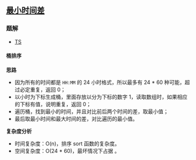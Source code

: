 ## [最小时间差](https://leetcode-cn.com/problems/minimum-time-difference/)
### 题解
+ [TS](../../ts/640/539.ts)

#### 桶排序
**思路**
+ 因为所有的时间都是 `HH:MM` 的 24 小时格式，所以最多有 24 * 60 种可能，超过必定重复，返回 0；
+ 以小时为下标生成桶，里面存放以分为下标的数字 1，读取数组时，如果相应的下标有值，说明重复，返回 0；
+ 遍历桶，找到最小的时间，并且对比前后两个时间的差，取最小值；
+ 最后取最小时间和最大时间的差，对比遍历的最小值。

**复杂度分析**
+ 时间复杂度：O(n)，排序 sort 函数的复杂度。
+ 空间复杂度：O(24 * 60)，最坏情况下占据 。
